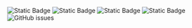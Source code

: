 ![Static Badge](https://img.shields.io/badge/blacklists-60-000000) ![Static Badge](https://img.shields.io/badge/blacklisted-2583842-cc0000) ![Static Badge](https://img.shields.io/badge/whitelisted-2244-00CC00) ![Static Badge](https://img.shields.io/badge/streaming_blacklist-28107-000000) ![GitHub issues](https://img.shields.io/github/issues/fabriziosalmi/blacklists)
